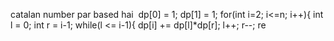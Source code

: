 catalan number par based hai
​
dp[0] = 1;
dp[1] = 1;
for(int i=2; i<=n; i++){
int l = 0;
int r = i-1;
while(l <= i-1){
dp[i] += dp[l]*dp[r];
l++;
r--;
re
